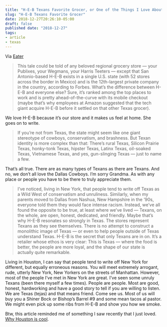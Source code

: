 ```yaml
---
title: "H-E-B Texans Favorite Grocer, or One of the Things I Love About Texas"
slug: "H-E-B Texans Favorite Grocer"
date: 2018-12-27T20:26:10-05:00
draft: false
published date: "2018-12-27"
tags:
- article
- texas
---
```


Via [Eater][1]

>This tale could be told of any beloved regional grocery store — your Publixes, your Wegmans, your Harris Teeters — except that San Antonio-based H-E-B exists in a single U.S. state (with 52 stores across the border in Mexico) and is the 12th-largest private company in the country, according to Forbes. What’s the difference between H-E-B and everyone else? Sure, it’s ranked among the top places to work and is pretty ahead-of-the-curve with its mobile checkout (maybe that’s why employees at Amazon suggested that the tech giant acquire H-E-B before it settled on that other Texas grocer).

We love H-E-B because it’s our store and it makes us feel at home. She goes on to write.

>If you’re not from Texas, the state might seem like one giant stereotype of cowboys, conservatism, and brashness. But Texan identity is more complex than that: There’s rural Texas, Silicon Prairie Texas, honky-tonk Texas, hipster Texas, Latinx Texas, oil-soaked Texas, Vietnamese Texas, and yes, gun-slinging Texas — just to name a few.

That’s all true. There are as many types of Texans as there are Texans. And no, we don’t all love the Dallas Cowboys. I’m sorry Grandma. As with any place or people you have to be there to truly appreciate them.

>I’ve noticed, living in New York, that people tend to write off Texas as a Wild West of conservatism and unruliness. Similarly, when my parents moved to Dallas from Nashua, New Hampshire in the ’90s, everyone told them they would face intense racism. Instead, we’ve all found the opposite to be true, at least where we’ve lived — Texans, on the whole, are open, honest, dedicated, and friendly. Maybe that’s why H-E-B resonates so strongly in Texas. The stores represent Texans as they see themselves. There is no attempt to construct a monolithic image of Texas — or even to help people outside of Texas understand Texas. H-E-B is the secret that only Texans are in on. It’s a retailer whose ethos is very clear: This is Texas — where the food is better, the people are more loyal, and the shape of our state is actually quite remarkable.

Living in Houston, I can say that people tend to write off New York for different, but equally erroneous reasons. You will meet extremely arrogant, rude, utterly New York, New Yorkers on the streets of Manhattan. However, most of the people I’ve met in New York are great. I’ve seen some unruly Texans (been there myself a few times). People are people. Most are good, honest, hardworking and have a good story to tell if you are willing to listen. We are Texas (tejas) and that means friend. Come see us. Most of us will buy you a Shiner Bock or Bishop’s Barrel #9 and some mean tacos al pastor. We might even pick up some ribs from H-E-B and show you how we smoke.

Btw, this article reminded me of something I saw recently that I just loved. [Why Houston is cool][2].

[1]: https://www.eater.com/2018/12/11/18133776/heb-texas-origin-cult-following?src=longreads
[2]: http://www.mnml.blog/img/houston-is-cool.jpg
